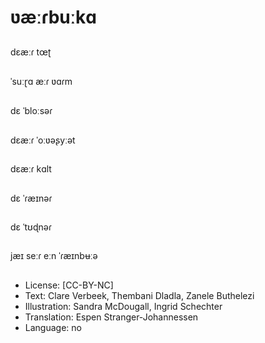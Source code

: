 # ʋæːɾbuːkɑ

##
dɛæːɾ tœʈ

##
ˈsuːɽɑ æːɾ ʋɑɾm

##
dɛ ˈbloːsəɾ

##
dɛæːɾ ˈoːʋəʂyːət

##
dɛæːɾ kɑlt

##
dɛ ˈɾæɪnəɾ

##
dɛ ˈtʊɖnəɾ

##
jæɪ seːɾ eːn ˈɾæɪnbʉːə

##
* License: [CC-BY-NC]
* Text: Clare Verbeek, Thembani Dladla, Zanele Buthelezi
* Illustration: Sandra McDougall, Ingrid Schechter
* Translation: Espen Stranger-Johannessen
* Language: no
